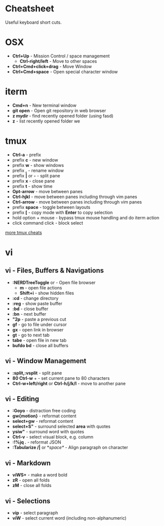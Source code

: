 # Cheatsheet

Useful keyboard short cuts.

# OSX

* **Ctrl+Up** - Mission Control / space management
  * **Ctrl-right/left** - Move to other spaces
* **Ctrl+Cmd+click+drag** - Move Window
* **Ctrl+Cmd+space** - Open special character window

# iterm

* **Cmd+n** - New terminal window
* **git open** - Open git repository in web browser
* **z mydir <tab>** - find recently opened folder (using fasd)
* **z** - list recently opened folder we

# tmux

* **Ctrl-a** - prefix
* prefix **c** - new window
* prefix **w** - show windows
* prefix **,** - rename window
* prefix **|** or **-** - split pane
* prefix **x** - close pane
* prefix **t** - show time
* **Opt-arrow** - move between panes
* **Ctrl-hjkl** - move between panes including through vim panes
* **Ctrl-arrow** - move between panes including through vim panes
* prefix **space** - toggle between layouts
* prefix **[** - copy mode with **Enter** to copy selection
* hold option + mouse - bypass tmux mouse handling and do iterm action
* click command click - block select

[more tmux cheats](https://tmuxcheatsheet.com/)

# vi

## vi - Files, Buffers & Navigations

* **:NERDTreeToggle** or **<F7>** - Open file browser
  * **m** - open file actions
  * **Shift+i** - show hidden files
* **:cd** - change directory
* **:reg** - show paste buffer
* **:bd** - close buffer
* **:bn** - next buffer
* **"2p** - paste a previous cut
* **gf** - go to file under cursor
* **gx** - open link in browser
* **gt** - go to next tab
* **tabe** - open file in new tab
* **bufdo bd** - close all buffers

## vi - Window Management

* **:split,:vsplit** - split pane
* **80 Ctrl-w** + - set current pane to 80 characters
* **Ctrl-w+left/right** or **Ctrl-h/j/k/l** - move to another pane

## vi - Editing

* **:Goyo** - distraction free coding
* **gw{motion}** - reformat content
* **select+gw** - reformat content
* **select+S"** - surround selected **area** with quotes
* **ysiw"** - surround word with quotes
* **Ctrl-v** - select visual block, e.g. column
* **:!%jq .** - reformat JSON
* **:Tabularize /|** or **space\** - Align paragraph on character

## vi - Markdown

* **viWS+** - make a word bold
* **zR** - open all folds
* **zM** - close all folds

## vi - Selections

* **vip** - select paragraph
* **viW** - select current word (including non-alphanumeric)
